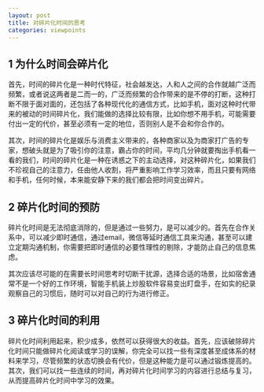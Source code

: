 ```yaml
---
layout: post
title: 对碎片化时间的思考
categories: viewpoints
---
```


## 1 为什么时间会碎片化

首先，时间的碎片化是一种时代特征，社会越发达，人和人之间的合作就越广泛而频繁，或者说这两者是二而一的，广泛而频繁的合作带来的是不停的打断，这种打断不限于面对面的，还包括了各种现代化的通信方式，比如手机，面对这种时代带来的被动的时间碎片化，我们能做的选择比较有限，比如你想不用手机，可能需要付出一定的代价，甚至必须有一定的地位，否则别人是不会和你合作的。

其次，时间的碎片化是娱乐与消费主义带来的，各种商家以及为商家打广告的专家，想破头就是为了吸引你的注意，霸占你的时间，平均几分钟就要掏出手机看一看的我们，时间的碎片化是一种在诱惑之下的主动选择，对这种碎片化，如果我们不珍视自己的注意力，任由他人收割，将严重影响工作学习效率，而且只要有网络和手机，任何时候，本来能安静下来的我们都会把时间变出碎片。

## 2 碎片化时间的预防

碎片化时间是无法彻底消除的，但是通过一些努力，是可以减少的。首先在合作关系中，可以减少即时通信，通过email，微信等延时通信工具来沟通，甚至可以建立定期沟通机制，你需要把即时通信的必要性理性的剔除，才能防止自己的信息焦虑。

其次应该尽可能的在需要长时间思考时切断干扰源，选择合适的场景，比如宿舍通常不是一个好的工作环境，智能手机装上炒股软件容易变出盯盘手，在如实的纪录观察自己的习惯后，随时可以对自己的行为进行修正。

## 3 碎片化时间的利用

碎片化时间利用起来，积少成多，依然可以获得很大的收益。首先，应该破除碎片化时间只能做碎片化阅读或学习的误解，你完全可以找一些有深度甚至成体系的材料来学习，尽管频繁的状态切换会有代价，但是这种能力是可以通过锻炼提高的。其次，我们可以找一些连续的时间，再对碎片化时间学习的内容进行总结与复习，从而提高碎片化时间中学习的效果。